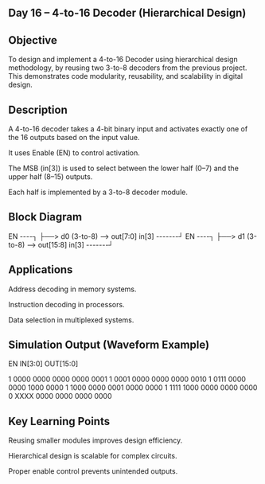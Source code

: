 ## Day 16 – 4-to-16 Decoder (Hierarchical Design)

## Objective

To design and implement a 4-to-16 Decoder using hierarchical design methodology, by reusing two 3-to-8 decoders from the previous project.
This demonstrates code modularity, reusability, and scalability in digital design.

## Description

A 4-to-16 decoder takes a 4-bit binary input and activates exactly one of the 16 outputs based on the input value.

It uses Enable (EN) to control activation.

The MSB (in[3]) is used to select between the lower half (0–7) and the upper half (8–15) outputs.

Each half is implemented by a 3-to-8 decoder module.


## Block Diagram

  EN       ----┐
                ├──> d0 (3-to-8) --> out[7:0]
  in[3] -------┘
   EN      ----┐
                ├──> d1 (3-to-8) --> out[15:8]
  in[3] -------┘


## Applications

Address decoding in memory systems.

Instruction decoding in processors.

Data selection in multiplexed systems.


## Simulation Output (Waveform Example)

EN	IN[3:0]	OUT[15:0]

1	0000	0000 0000 0000 0001
1	0001	0000 0000 0000 0010
1	0111	0000 0000 1000 0000
1	1000	0000 0001 0000 0000
1	1111	1000 0000 0000 0000
0	XXXX	0000 0000 0000 0000


## Key Learning Points

Reusing smaller modules improves design efficiency.

Hierarchical design is scalable for complex circuits.

Proper enable control prevents unintended outputs.
